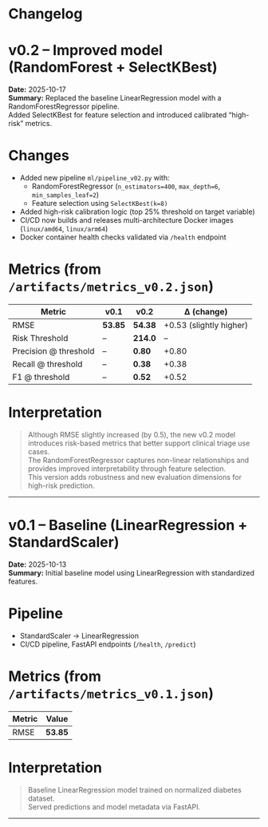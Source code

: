 # Changelog

# v0.2 – Improved model (RandomForest + SelectKBest)

**Date:** 2025-10-17  
**Summary:** Replaced the baseline LinearRegression model with a RandomForestRegressor pipeline.  
Added SelectKBest for feature selection and introduced calibrated “high-risk” metrics.

# Changes
- Added new pipeline `ml/pipeline_v02.py` with:
  - RandomForestRegressor (`n_estimators=400`, `max_depth=6`, `min_samples_leaf=2`)
  - Feature selection using `SelectKBest(k=8)`
- Added high-risk calibration logic (top 25% threshold on target variable)
- CI/CD now builds and releases multi-architecture Docker images (`linux/amd64`, `linux/arm64`)
- Docker container health checks validated via `/health` endpoint

# Metrics (from `/artifacts/metrics_v0.2.json`)
| Metric | v0.1 | v0.2 | Δ (change) |
|--------|------|------|------------|
| RMSE | **53.85** | **54.38** | +0.53 (slightly higher) |
| Risk Threshold | – | **214.0** | – |
| Precision @ threshold | – | **0.80** | +0.80 |
| Recall @ threshold | – | **0.38** | +0.38 |
| F1 @ threshold | – | **0.52** | +0.52 |

# Interpretation
> Although RMSE slightly increased (by 0.5), the new v0.2 model introduces risk-based metrics that better support clinical triage use cases.  
> The RandomForestRegressor captures non-linear relationships and provides improved interpretability through feature selection.  
> This version adds robustness and new evaluation dimensions for high-risk prediction.

---

# v0.1 – Baseline (LinearRegression + StandardScaler)

**Date:** 2025-10-13  
**Summary:** Initial baseline model using LinearRegression with standardized features.

# Pipeline
- StandardScaler → LinearRegression
- CI/CD pipeline, FastAPI endpoints (`/health`, `/predict`)

# Metrics (from `/artifacts/metrics_v0.1.json`)
| Metric | Value |
|--------|-------|
| RMSE | **53.85** |

# Interpretation
> Baseline LinearRegression model trained on normalized diabetes dataset.  
> Served predictions and model metadata via FastAPI.

---

